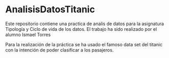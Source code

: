 # AnalisisDatosTitanic

Este repositorio contiene una practica de analis de datos para la asignatura Tipología y Ciclo de vida de los datos.
El trabajo ha sido realizado por el alumno Ismael Torres


Para la realización de la práctica se ha usado el famoso data set del titanic con la intención de poder clasificar a los pasajeros.



